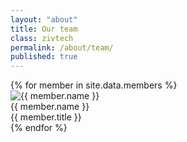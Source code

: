 ```yaml
---
layout: "about"
title: Our team
class: zivtech
permalink: /about/team/
published: true
---
```

<div class="team">
    {% for member in site.data.members %}
    <div class="member">
      <div class="pic"><img src="/about/images/{{ member.pic }}.jpg" alt="{{ member.name }}"></div>
      <div class="name">{{ member.name }}</div>
      <div class="title">{{ member.title }}</div>
    </div>
    {% endfor %}
</div>
